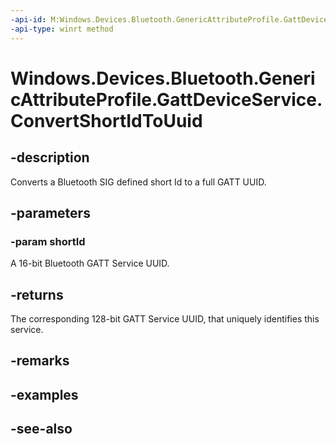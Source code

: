 ----api-id: M:Windows.Devices.Bluetooth.GenericAttributeProfile.GattDeviceService.ConvertShortIdToUuid(System.UInt16)
-api-type: winrt method
---<!-- Method syntaxpublic System.Guid ConvertShortIdToUuid(System.UInt16 shortId)--># Windows.Devices.Bluetooth.GenericAttributeProfile.GattDeviceService.ConvertShortIdToUuid## -descriptionConverts a Bluetooth SIG defined short Id to a full GATT UUID.## -parameters### -param shortIdA 16-bit Bluetooth GATT Service UUID.## -returnsThe corresponding 128-bit GATT Service UUID, that uniquely identifies this service.## -remarks## -examples## -see-also